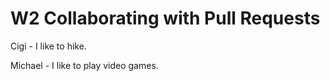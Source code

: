 # W2 Collaborating with Pull Requests

Cigi - I like to hike.

Michael - I like to play video games.